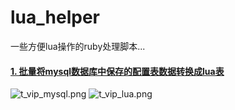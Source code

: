 # lua_helper
一些方便lua操作的ruby处理脚本...

#### [1. 批量将mysql数据库中保存的配置表数据转换成lua表](https://gitee.com/jietrancender/lua_helper/blob/master/export_config.rb)  
![t_vip_mysql.png](http://sources.jie-trancender.org/t_vip_mysql.png)
![t_vip_lua.png](http://sources.jie-trancender.org/t_vip_lua.png)
